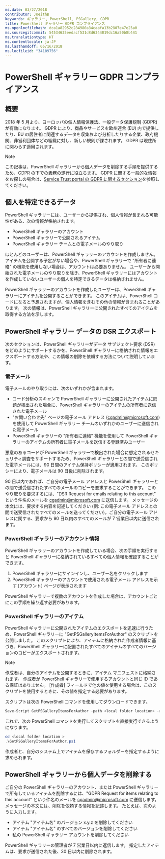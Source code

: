 ```yaml
---
ms.date: 03/27/2018
contributor: JKeithB
keywords: ギャラリー, PowerShell, PSGallery, GDPR
title: PowerShell ギャラリー GDPR コンプライアンス
ms.openlocfilehash: dca1a82952c284980a84caafa13b2807e47e25a0
ms.sourcegitcommit: 54534635eedacf531d8d6344019dc16a50b8b441
ms.translationtype: HT
ms.contentlocale: ja-JP
ms.lasthandoff: 05/16/2018
ms.locfileid: "34189756"
---
```

# <a name="powershell-gallery-gdpr-compliance"></a>PowerShell ギャラリー GDPR コンプライアンス

## <a name="overview"></a>概要

2018 年 5 月より、ヨーロッパの個人情報保護法、一般データ保護規制 (GDPR) が有効になります。
GDPR により、商品やサービスを欧州連合 (EU) 内で提供したり、EU の居住者に関連するデータを収集および分析したりする企業、政府機関、非営利団体などの組織に対し、新しい規則が課されます。
GDPR は現住所に関わらず適用されます。

> [!NOTE]
> この記事は、PowerShell ギャラリーから個人データを削除する手順を提供するため、GDPR の下での義務の遂行に役立ちます。 GDPR に関する一般的な情報をお探しの場合は、[Service Trust portal の GDPR に関するセクション](https://servicetrust.microsoft.com/ViewPage/GDPRGetStarted)を参照してください。

## <a name="personally-identifiable-data"></a>個人を特定できるデータ

PowerShell ギャラリーには、ユーザーから提供され、個人情報が含まれる可能性がある、次の情報が格納されます。

* PowerShell ギャラリーのアカウント
* PowerShell ギャラリーで公開されるアイテム
* PowerShell ギャラリー チームとの電子メールのやり取り

ほとんどのユーザーは、PowerShell ギャラリーのアカウントを作成しません。
アイテムを公開する予定がない場合や、PowerShell ギャラリーで "所有者に連絡" の機能を使用しない場合は、アカウントは必要ありません。
ユーザーから開始された電子メールのやり取りを除き、PowerShell ギャラリーにはアカウントを作成していないユーザーの個人を特定できるデータは格納されません。

PowerShell ギャラリーのアカウントを作成したユーザーは、PowerShell ギャラリーにアイテムを公開することができます。
このアイテムは、PowerShell コードになると予想されますが、個人情報を含むその他の情報が含まれることがあります。
次の情報は、PowerShell ギャラリーに公開されたすべてのアイテムを取得する方法を示します。

## <a name="dsr-export-of-powershell-gallery-data"></a>PowerShell ギャラリー データの DSR エクスポート

次のセクションは、PowerShell ギャラリーがデータ サブジェクト要求 (DSR) をどのようにサポートするかを、PowerShell ギャラリーに格納された情報をエクスポートする方法や、この情報の削除を依頼する方法について説明しています。

### <a name="email"></a>電子メール

電子メールのやり取りには、次のいずれかが含まれます。

* コード分析のスキャンで PowerShell ギャラリーに公開されたアイテムに問題が検出された場合に、PowerShell ギャラリーのアイテムの所有者に送信された電子メール
* "お問い合わせ先" ページの電子メール アドレス (cgadmin@microsoft.com) を使用して PowerShell ギャラリー チームのいずれかのユーザーに送信された電子メール
* PowerShell ギャラリーの "所有者に連絡" 機能を使用して PowerShell ギャラリーのアイテムの所有者に電子メールを送信する登録済みユーザー

悪意のあるコードが PowerShell ギャラリーで検出された場合に想定されるセキュリティ調査をサポートするため、PowerShell ギャラリーとの間で送受信された電子メールには、90 日間のアイテム保持ポリシーが適用されます。
このポリシーにより、電子メールは 90 日後に削除されます。

90 日以内であれば、ご自分の電子メール アドレスと PowerShell ギャラリーとの間で送受信されたすべてのメールのコピーを要求することができます。
このやり取りを要求するには、"DSR Request for emails relating to this account" という件名のメールを cgadmin@microsoft.com に送信します。
メッセージの本文には、要求する内容を記述してください (例: この電子メール アドレスとの間で送受信されたすべてのメールを送ってください)。ご自分の電子メール アドレスに関する、要求から 90 日以内のすべてのメールが 7 営業日以内に送信されます。

### <a name="powershell-gallery-account-information"></a>PowerShell ギャラリーのアカウント情報

PowerShell ギャラリーのアカウントを作成している場合、次の手順を実行すると PowerShell ギャラリーに格納されているすべての個人情報を確認することができます。

1. PowerShell ギャラリーにサインインし、ユーザー名をクリックします
2. PowerShell ギャラリーのアカウントで使用される電子メール アドレスを示す [アカウント] ページが表示されます

PowerShell ギャラリーで複数のアカウントを作成した場合は、アカウントごとにこの手順を繰り返す必要があります。

### <a name="items-in-the-powershell-gallery"></a>PowerShell ギャラリーのアイテム

PowerShell ギャラリーに公開されたアイテムのエクスポートを迅速に行うため、PowerShell ギャラリーに "GetPSGalleryItemsForAuthor" のスクリプトを公開しました。
このスクリプトにより、アイテムに格納された作成者情報に基づき、PowerShell ギャラリーに配置されたすべてのアイテムのすべてのバージョンのコピーがエクスポートされます。

> [!NOTE]
> 作成者は、自分のアイテムを公開するときに、アイテム マニフェストに格納されます。
> 作成者が PowerShell ギャラリーで使用するアカウントと同じ ID である保証はありません。
> [作成者] フィールドで他の値を使用する場合は、このスクリプトを使用するときに、その値を指定する必要があります。

スクリプトは次の PowerShell コマンドを使用してダウンロードできます。

```powershell
Save-Script GetPSGalleryItemsForAuthor -path <local folder location> -repository psgallery
```

これで、次の PowerShell コマンドを実行してスクリプトを直接実行できるようになります。

```powershell
cd <local folder location >
.\GetPSGalleryItemsForAuthor.ps1
```

作成者と、自分のシステム上でアイテムを保存するフォルダーを指定するように求められます。

## <a name="deleting-personal-data-from-the-powershell-gallery"></a>PowerShell ギャラリーから個人データを削除する

ご自分の PowerShell ギャラリーのアカウント、または PowerShell ギャラリーで所有しているアイテムを削除するには、"GDPR Request for items relating to this account" という件名のメールを cgadmin@microsoft.com に送信します。
メッセージの本文には、削除を依頼する情報を記述します。 たとえば、次のように入力します。

* アイテム "アイテム名" のバージョン x.y.z を削除してください
* アイテム "アイテム名" のすべてのバージョンを削除してください
* 私の PowerShell ギャラリー アカウントを削除してください

PowerShell ギャラリーの管理者が 7 営業日以内に返信します。
指定したアイテムは、要求が送信された後、30 日以内に削除されます。
